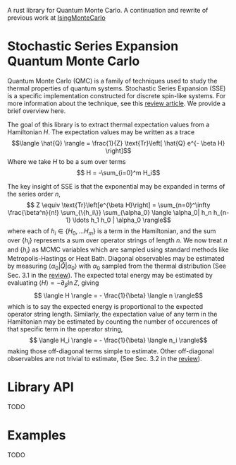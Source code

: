 A rust library for Quantum Monte Carlo.
A continuation and rewrite of previous work at [IsingMonteCarlo](https://github.com/Renmusxd/IsingMonteCarlo)

# Stochastic Series Expansion Quantum Monte Carlo
Quantum Monte Carlo (QMC) is a family of techniques used to study the thermal properties of quantum systems.
Stochastic Series Expansion (SSE) is a specific implementation constructed for discrete spin-like systems.
For more information about the technique, see this [review article](https://arxiv.org/pdf/1909.10591).
We provide a brief overview here.

The goal of this library is to extract thermal expectation values from a Hamiltonian $H$.
The expectation values may be written as a trace 
$$\langle \hat{Q} \rangle = \frac{1}{Z} \text{Tr}\left[ \hat{Q} e^{- \beta H} \right]$$
Where we take $H$ to be a sum over terms
$$ H = -\sum_{i=0}^m H_i$$

The key insight of SSE is that the exponential may be expanded in terms of the series order $n$,
$$ Z \equiv \text{Tr}\left[e^{\beta H}\right] = \sum_{n=0}^\infty \frac{\beta^n}{n!} \sum_{\{h_i\}} \sum_{\alpha_0} \langle \alpha_0| h_n h_{n-1} \ldots h_1 h_0 | \alpha_0 \rangle$$
where each of $h_i \in \{H_0, \ldots H_m\}$ is a term in the Hamiltonian, and the sum over $\{h_i\}$ represents a sum over operator strings of length $n$.
We now treat $n$ and $\{h_i\}$ as MCMC variables which are sampled using standard methods like Metropolis-Hastings or Heat Bath.
Diagonal observables may be estimated by measuring $\langle \alpha_0 \vert \hat{Q} \vert \alpha_0 \rangle$ with $\alpha_0$
sampled from the thermal distribution (See Sec. 3.1 in the [review](https://arxiv.org/pdf/1909.10591)).
The expected total energy may be estimated by evaluating $\langle H \rangle = -\partial_\beta \ln Z$, giving
$$ \langle H \rangle = - \frac{1}{\beta} \langle n \rangle$$
which is to say the expected energy is proportional to the expected operator string length.
Similarly, the expectation value of any term in the Hamiltonian may be estimated by counting the number of occurences of
that specific term in the operator string,
$$ \langle H_i \rangle = - \frac{1}{\beta} \langle n_i \rangle$$
making those off-diagonal terms simple to estimate. Other off-diagonal observables are not trivial to estimate, (See Sec. 3.2 in the [review](https://arxiv.org/pdf/1909.10591)).

# Library API
TODO

# Examples
TODO